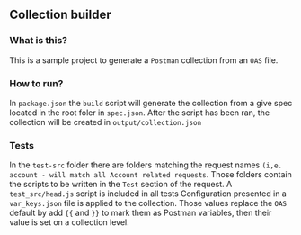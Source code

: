 ## Collection builder

### What is this?
This is a sample project to generate a `Postman` collection from an `OAS` file.

### How to run?
In `package.json` the `build` script will generate the collection from a give spec located in the root foler in `spec.json`.
After the script has been ran, the collection will be created in `output/collection.json`

### Tests
In the `test-src` folder there are folders matching the request names `(i,e. account - will match all Account related requests`. Those folders contain the scripts to be written in the `Test` section of the request.
A `test_src/head.js` script is included in all tests
Configuration presented in a `var_keys.json` file is applied to the collection. Those values replace the `OAS` default by add `{{` and `}}` to mark them as Postman variables, then their value is set on a collection level.
